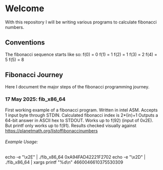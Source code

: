# Welcome
With this repository I will be writing various programs to calculate fibonacci numbers.

## Conventions
The fibonacci sequence starts like so:
f(0) = 0
f(1) = 1
f(2) = 1
f(3) = 2
f(4) = 5
f(5) = 8

## Fibonacci Journey
Here I document the major steps of the fibonacci programming journey.

### 17 May 2025: fib_x86_64
First working example of a fibonacci program. Written in intel ASM.
Accepts 1 input byte through STDIN.
Calculated fibonacci index is 2\*(in)+1
Outputs a 64-bit answer in ASCII hex to STDOUT.
Works up to f(92) (input of 0x2E). But printf only works up to f(91).
Results checked visually against https://planetmath.org/listoffibonaccinumbers
###### Example Usage:
echo -e "\x2E" | ./fib_x86_64 
0xA94FAD42221F2702
echo -e "\x2D" | ./fib_x86_64 | xargs printf "%d\n"
4660046610375530309
